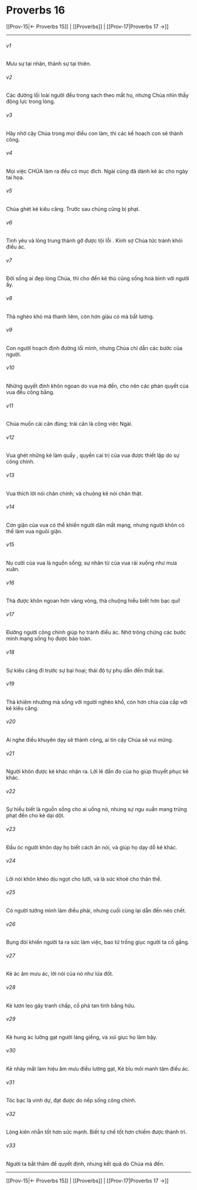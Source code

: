 # Proverbs 16

[[Prov-15|← Proverbs 15]] | [[Proverbs]] | [[Prov-17|Proverbs 17 →]]
***



###### v1 
Mưu sự tại nhân, thành sự tại thiên. 

###### v2 
Các đường lối loài người đều trong sạch theo mắt họ, nhưng Chúa nhìn thấy động lực trong lòng. 

###### v3 
Hãy nhờ cậy Chúa trong mọi điều con làm, thì các kế hoạch con sẽ thành công. 

###### v4 
Mọi việc CHÚA làm ra đều có mục đích. Ngài cũng đã dành kẻ ác cho ngày tai họa. 

###### v5 
Chúa ghét kẻ kiêu căng. Trước sau chúng cũng bị phạt. 

###### v6 
Tình yêu và lòng trung thành gỡ được tội lỗi . Kính sợ Chúa tức tránh khỏi điều ác. 

###### v7 
Đời sống ai đẹp lòng Chúa, thì cho đến kẻ thù cũng sống hoà bình với người ấy. 

###### v8 
Thà nghèo khó mà thanh liêm, còn hơn giàu có mà bất lương. 

###### v9 
Con người hoạch định đường lối mình, nhưng Chúa chỉ dẫn các bước của người. 

###### v10 
Những quyết định khôn ngoan do vua mà đến, cho nên các phán quyết của vua đều công bằng. 

###### v11 
Chúa muốn cái cân đúng; trái cân là công việc Ngài. 

###### v12 
Vua ghét những kẻ làm quấy , quyền cai trị của vua được thiết lập do sự công chính. 

###### v13 
Vua thích lời nói chân chính; và chuộng kẻ nói chân thật. 

###### v14 
Cơn giận của vua có thể khiến người dân mất mạng, nhưng người khôn có thể làm vua nguôi giận. 

###### v15 
Nụ cười của vua là nguồn sống; sự nhân từ của vua rải xuống như mưa xuân. 

###### v16 
Thà được khôn ngoan hơn vàng vòng, thà chuộng hiểu biết hơn bạc quí! 

###### v17 
Đường người công chính giúp họ tránh điều ác. Nhờ trông chừng các bước mình mạng sống họ được bảo toàn. 

###### v18 
Sự kiêu căng đi trước sự bại hoại; thái độ tự phụ dẫn đến thất bại. 

###### v19 
Thà khiêm nhường mà sống với người nghèo khổ, còn hơn chia của cắp với kẻ kiêu căng. 

###### v20 
Ai nghe điều khuyên dạy sẽ thành công, ai tin cậy Chúa sẽ vui mừng. 

###### v21 
Người khôn được kẻ khác nhận ra. Lời lẽ đắn đo của họ giúp thuyết phục kẻ khác. 

###### v22 
Sự hiểu biết là nguồn sống cho ai uống nó, nhưng sự ngu xuẩn mang trừng phạt đến cho kẻ dại dột. 

###### v23 
Đầu óc người khôn dạy họ biết cách ăn nói, và giúp họ dạy dỗ kẻ khác. 

###### v24 
Lời nói khôn khéo dịu ngọt cho lưỡi, và là sức khoẻ cho thân thể. 

###### v25 
Có người tưởng mình làm điều phải, nhưng cuối cùng lại dẫn đến nẻo chết. 

###### v26 
Bụng đói khiến người ta ra sức làm việc, bao tử trống giục người ta cố gắng. 

###### v27 
Kẻ ác âm mưu ác, lời nói của nó như lửa đốt. 

###### v28 
Kẻ lươn lẹo gây tranh chấp, cố phá tan tình bằng hữu. 

###### v29 
Kẻ hung ác lường gạt người láng giềng, và xúi giục họ làm bậy. 

###### v30 
Kẻ nháy mắt làm hiệu âm mưu điều lường gạt, Kẻ bĩu môi manh tâm điều ác. 

###### v31 
Tóc bạc là vinh dự, đạt được do nếp sống công chính. 

###### v32 
Lòng kiên nhẫn tốt hơn sức mạnh. Biết tự chế tốt hơn chiếm được thành trì. 

###### v33 
Người ta bắt thăm để quyết định, nhưng kết quả do Chúa mà đến.

***
[[Prov-15|← Proverbs 15]] | [[Proverbs]] | [[Prov-17|Proverbs 17 →]]
